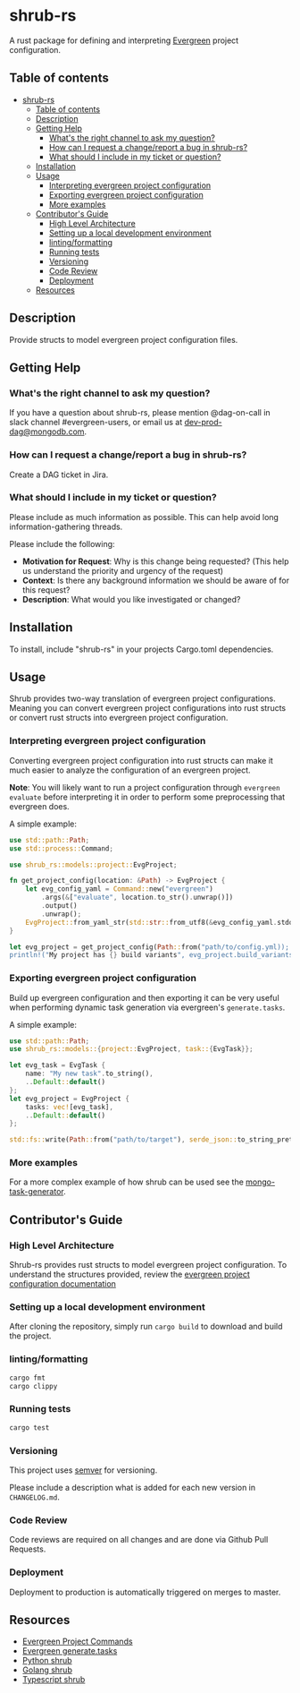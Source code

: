 # shrub-rs

A rust package for defining and interpreting [Evergreen](https://github.com/evergreen-ci/evergreen)
project configuration.

## Table of contents

- [shrub-rs](#shrub-rs)
  - [Table of contents](#table-of-contents)
  - [Description](#description)
  - [Getting Help](#getting-help)
    - [What's the right channel to ask my question?](#whats-the-right-channel-to-ask-my-question)
    - [How can I request a change/report a bug in shrub-rs?](#how-can-i-request-a-changereport-a-bug-in-shrub-rs)
    - [What should I include in my ticket or question?](#what-should-i-include-in-my-ticket-or-question)
  - [Installation](#installation)
  - [Usage](#usage)
    - [Interpreting evergreen project configuration](#interpreting-evergreen-project-configuration)
    - [Exporting evergreen project configuration](#exporting-evergreen-project-configuration)
    - [More examples](#more-examples)
  - [Contributor's Guide](#contributors-guide)
    - [High Level Architecture](#high-level-architecture)
    - [Setting up a local development environment](#setting-up-a-local-development-environment)
    - [linting/formatting](#lintingformatting)
    - [Running tests](#running-tests)
    - [Versioning](#versioning)
    - [Code Review](#code-review)
    - [Deployment](#deployment)
  - [Resources](#resources)

## Description

Provide structs to model evergreen project configuration files.

## Getting Help

### What's the right channel to ask my question?

If you have a question about shrub-rs, please mention @dag-on-call in slack channel #evergreen-users,
or email us at dev-prod-dag@mongodb.com.

### How can I request a change/report a bug in shrub-rs?

Create a DAG ticket in Jira.

### What should I include in my ticket or question?

Please include as much information as possible. This can help avoid long information-gathering threads.

Please include the following:

- **Motivation for Request**: Why is this change being requested? (This help us understand the priority and urgency of the request)
- **Context**: Is there any background information we should be aware of for this request?
- **Description**: What would you like investigated or changed?

## Installation

To install, include "shrub-rs" in your projects Cargo.toml dependencies.

## Usage

Shrub provides two-way translation of evergreen project configurations. Meaning you can convert
evergreen project configurations into rust structs or convert rust structs into evergreen project
configuration.

### Interpreting evergreen project configuration

Converting evergreen project configuration into rust structs can make it much easier to analyze
the configuration of an evergreen project.

**Note**: You will likely want to run a project configuration through `evergreen evaluate` before
interpreting it in order to perform some preprocessing that evergreen does.

A simple example:

```rust
use std::path::Path;
use std::process::Command;

use shrub_rs::models::project::EvgProject;

fn get_project_config(location: &Path) -> EvgProject {
    let evg_config_yaml = Command::new("evergreen")
        .args(&["evaluate", location.to_str().unwrap()])
        .output()
        .unwrap();
    EvgProject::from_yaml_str(std::str::from_utf8(&evg_config_yaml.stdout).unwrap()).unwrap()
}

let evg_project = get_project_config(Path::from("path/to/config.yml));
println!("My project has {} build variants", evg_project.build_variants.len());
```

### Exporting evergreen project configuration

Build up evergreen configuration and then exporting it can be very useful when performing dynamic
task generation via evergreen's `generate.tasks`.

A simple example:

```rust
use std::path::Path;
use shrub_rs::models::{project::EvgProject, task::{EvgTask}};

let evg_task = EvgTask {
    name: "My new task".to_string(),
    ..Default::default()
};
let evg_project = EvgProject {
    tasks: vec![evg_task],
    ..Default::default()
};

std::fs::write(Path::from("path/to/target"), serde_json::to_string_pretty(&evg_project).unwrap()).unwrap();
```

### More examples

For a more complex example of how shrub can be used see the [mongo-task-generator](https://github.com/mongodb/mongo-task-generator).

## Contributor's Guide

### High Level Architecture

Shrub-rs provides rust structs to model evergreen project configuration. To understand
the structures provided, review the [evergreen project configuration documentation](https://github.com/evergreen-ci/evergreen/wiki/Project-Configuration-Files)

### Setting up a local development environment

After cloning the repository, simply run `cargo build` to download and build the project.

### linting/formatting

```bash
cargo fmt
cargo clippy
```

### Running tests

```bash
cargo test
```

### Versioning

This project uses [semver](https://semver.org/) for versioning.

Please include a description what is added for each new version in `CHANGELOG.md`.

### Code Review

Code reviews are required on all changes and are done via Github Pull Requests.

### Deployment

Deployment to production is automatically triggered on merges to master.

## Resources

- [Evergreen Project Commands](https://github.com/evergreen-ci/evergreen/wiki/Project-Commands)
- [Evergreen generate.tasks](https://github.com/evergreen-ci/evergreen/wiki/Project-Commands#generatetasks)
- [Python shrub](https://github.com/evergreen-ci/shrub.py)
- [Golang shrub](https://github.com/evergreen-ci/shrub)
- [Typescript shrub](https://github.com/evergreen-ci/shrub.ts)
